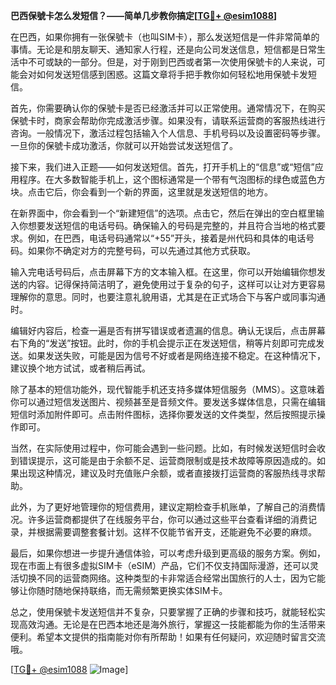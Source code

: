 **巴西保號卡怎么发短信？——简单几步教你搞定[[TG💪+ @esim1088](https://t.me/s/esim1088)]**

在巴西，如果你拥有一张保號卡（也叫SIM卡），那么发送短信是一件非常简单的事情。无论是和朋友聊天、通知家人行程，还是向公司发送信息，短信都是日常生活中不可或缺的一部分。但是，对于刚到巴西或者第一次使用保號卡的人来说，可能会对如何发送短信感到困惑。这篇文章将手把手教你如何轻松地用保號卡发短信。

首先，你需要确认你的保號卡是否已经激活并可以正常使用。通常情况下，在购买保號卡时，商家会帮助你完成激活步骤。如果没有，请联系运营商的客服热线进行咨询。一般情况下，激活过程包括输入个人信息、手机号码以及设置密码等步骤。一旦你的保號卡成功激活，你就可以开始尝试发送短信了。

接下来，我们进入正题——如何发送短信。首先，打开手机上的“信息”或“短信”应用程序。在大多数智能手机上，这个图标通常是一个带有气泡图标的绿色或蓝色方块。点击它后，你会看到一个新的界面，这里就是发送短信的地方。

在新界面中，你会看到一个“新建短信”的选项。点击它，然后在弹出的空白框里输入你想要发送短信的电话号码。确保输入的号码是完整的，并且符合当地的格式要求。例如，在巴西，电话号码通常以“+55”开头，接着是州代码和具体的电话号码。如果你不确定对方的完整号码，可以先通过其他方式获取。

输入完电话号码后，点击屏幕下方的文本输入框。在这里，你可以开始编辑你想发送的内容。记得保持简洁明了，避免使用过于复杂的句子，这样可以让对方更容易理解你的意思。同时，也要注意礼貌用语，尤其是在正式场合下与客户或同事沟通时。

编辑好内容后，检查一遍是否有拼写错误或者遗漏的信息。确认无误后，点击屏幕右下角的“发送”按钮。此时，你的手机会提示正在发送短信，稍等片刻即可完成发送。如果发送失败，可能是因为信号不好或者是网络连接不稳定。在这种情况下，建议换个地方试试，或者稍后再试。

除了基本的短信功能外，现代智能手机还支持多媒体短信服务（MMS）。这意味着你可以通过短信发送图片、视频甚至是音频文件。要发送多媒体信息，只需在编辑短信时添加附件即可。点击附件图标，选择你要发送的文件类型，然后按照提示操作即可。

当然，在实际使用过程中，你可能会遇到一些问题。比如，有时候发送短信时会收到错误提示，这可能是由于余额不足、运营商限制或是技术故障等原因造成的。如果出现这种情况，建议及时充值账户余额，或者直接拨打运营商的客服热线寻求帮助。

此外，为了更好地管理你的短信费用，建议定期检查手机账单，了解自己的消费情况。许多运营商都提供了在线服务平台，你可以通过这些平台查看详细的消费记录，并根据需要调整套餐计划。这样不仅能节省开支，还能避免不必要的麻烦。

最后，如果你想进一步提升通信体验，可以考虑升级到更高级的服务方案。例如，现在市面上有很多虚拟SIM卡（eSIM）产品，它们不仅支持国际漫游，还可以灵活切换不同的运营商网络。这种类型的卡非常适合经常出国旅行的人士，因为它能够让你随时随地保持联络，而无需频繁更换实体SIM卡。

总之，使用保號卡发送短信并不复杂，只要掌握了正确的步骤和技巧，就能轻松实现高效沟通。无论是在巴西本地还是海外旅行，掌握这一技能都能为你的生活带来便利。希望本文提供的指南能对你有所帮助！如果有任何疑问，欢迎随时留言交流哦。

[[TG💪+ @esim1088](https://t.me/s/esim1088) ![Image](https://i.postimg.cc/4NQfJmqS/Snipaste-2025-05-13-00-14-12.png)]